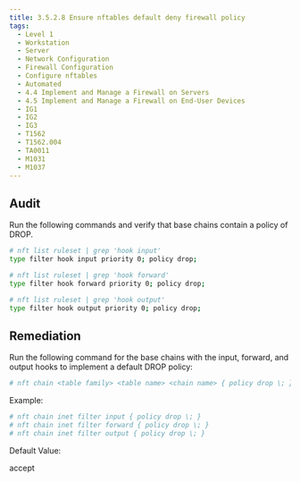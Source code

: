 ```yaml
---
title: 3.5.2.8 Ensure nftables default deny firewall policy
tags:
  - Level 1
  - Workstation
  - Server
  - Network Configuration
  - Firewall Configuration
  - Configure nftables
  - Automated
  - 4.4 Implement and Manage a Firewall on Servers
  - 4.5 Implement and Manage a Firewall on End-User Devices
  - IG1
  - IG2
  - IG3
  - T1562
  - T1562.004
  - TA0011
  - M1031
  - M1037
---
```


## Audit
Run the following commands and verify that base chains contain a policy of DROP.
```bash
# nft list ruleset | grep 'hook input'
type filter hook input priority 0; policy drop;

# nft list ruleset | grep 'hook forward'
type filter hook forward priority 0; policy drop;

# nft list ruleset | grep 'hook output'
type filter hook output priority 0; policy drop;
```

## Remediation
Run the following command for the base chains with the input, forward, and output hooks to implement a default DROP policy:
```bash
# nft chain <table family> <table name> <chain name> { policy drop \; }
```

Example:
```bash
# nft chain inet filter input { policy drop \; }
# nft chain inet filter forward { policy drop \; }
# nft chain inet filter output { policy drop \; }
```

Default Value:

accept
